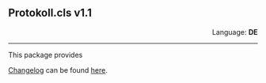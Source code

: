 Protokoll.cls v1.1
---
<div style="text-align: right"> Language: <span style="font-weight: bold;">DE</span> </div>

___

This package provides 

[Changelog][1] can be found [here][1].

[1]: CHANGELOG.md

